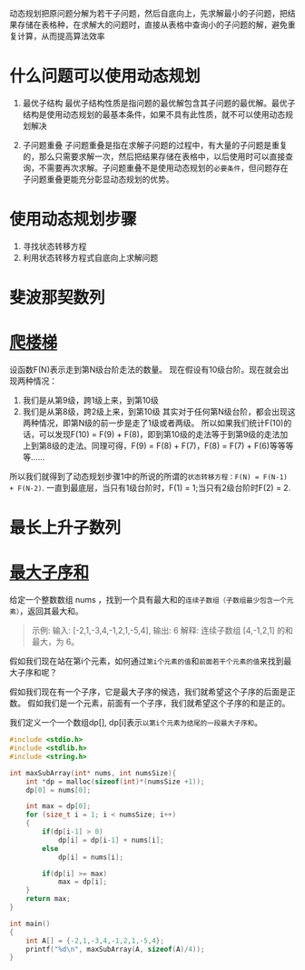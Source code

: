 动态规划把原问题分解为若干子问题，然后自底向上，先求解最小的子问题，把结果存储在表格种，在求解大的问题时，直接从表格中查询小的子问题的解，避免重复计算，从而提高算法效率

# 什么问题可以使用动态规划
1. 最优子结构
   最优子结构性质是指问题的最优解包含其子问题的最优解。最优子结构是使用动态规划的最基本条件，如果不具有此性质，就不可以使用动态规划解决

2. 子问题重叠
   子问题重叠是指在求解子问题的过程中，有大量的子问题是重复的，那么只需要求解一次，然后把结果存储在表格中，以后使用时可以直接查询，不需要再次求解。子问题重叠不是使用动态规划的`必要条件`，但问题存在子问题重叠更能充分彰显动态规划的优势。

# 使用动态规划步骤
1. 寻找状态转移方程
2. 利用状态转移方程式自底向上求解问题


# 斐波那契数列


# [爬楼梯](https://leetcode-cn.com/problems/climbing-stairs/)
设函数F(N)表示走到第N级台阶走法的数量。
现在假设有10级台阶。现在就会出现两种情况：
1. 我们是从第9级，跨1级上来，到第10级
2. 我们是从第8级，跨2级上来，到第10级
其实对于任何第N级台阶，都会出现这两种情况，即第N级的前一步是走了1级或者两级。
所以如果我们统计F(10)的话，可以发现F(10) = F(9) + F(8)，即到第10级的走法等于到第9级的走法加上到第8级的走法。同理可得，F(9) = F(8) + F(7)，F(8) = F(7) + F(6)等等等等……

所以我们就得到了动态规划步骤1中的所说的所谓的`状态转移方程：F(N) = F(N-1) + F(N-2)`.
一直到最底层，当只有1级台阶时，F(1) = 1;当只有2级台阶时F(2) = 2.

# 最长上升子数列

# [最大子序和](https://leetcode-cn.com/problems/maximum-subarray/)
给定一个整数数组 nums ，找到一个具有最大和的`连续子数组（子数组最少包含一个元素）`，返回其最大和。
> 示例:
> 输入: [-2,1,-3,4,-1,2,1,-5,4],
> 输出: 6
> 解释: 连续子数组 [4,-1,2,1] 的和最大，为 6。

假如我们现在站在第i个元素，如何通过`第i个元素的值`和`前面若干个元素的值`来找到最大子序和呢？

假如我们现在有一个子序，它是最大子序的候选，我们就希望这个子序的后面是正数。
假如我们是一个元素，前面有一个子序，我们就希望这个子序的和是正的。

我们定义一个一个数组dp[], dp[i]表示`以第i个元素为结尾的一段最大子序和`。

```c
#include <stdio.h>
#include <stdlib.h>
#include <string.h>

int maxSubArray(int* nums, int numsSize){
    int *dp = malloc(sizeof(int)*(numsSize +1));
    dp[0] = nums[0];

    int max = dp[0];
    for (size_t i = 1; i < numsSize; i++)
    {
        if(dp[i-1] > 0)
            dp[i] = dp[i-1] + nums[i];
        else
            dp[i] = nums[i];

        if(dp[i] >= max)
            max = dp[i];
    }
    return max;
}

int main()
{
    int A[] = {-2,1,-3,4,-1,2,1,-5,4};
    printf("%d\n", maxSubArray(A, sizeof(A)/4));
}
```